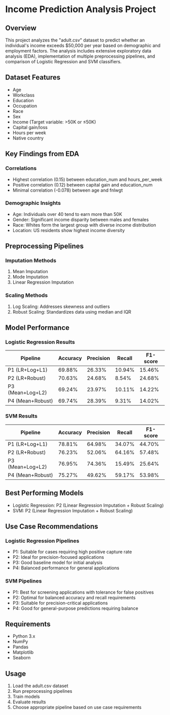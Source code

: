 # Income Prediction Analysis Project

## Overview
This project analyzes the "adult.csv" dataset to predict whether an individual's income exceeds $50,000 per year based on demographic and employment factors. The analysis includes extensive exploratory data analysis (EDA), implementation of multiple preprocessing pipelines, and comparison of Logistic Regression and SVM classifiers.

## Dataset Features
- Age
- Workclass
- Education
- Occupation
- Race
- Sex
- Income (Target variable: >50K or ≤50K)
- Capital gain/loss
- Hours per week
- Native country

## Key Findings from EDA

### Correlations
- Highest correlation (0.15) between education_num and hours_per_week
- Positive correlation (0.12) between capital gain and education_num
- Minimal correlation (-0.078) between age and fnlwgt

### Demographic Insights
- Age: Individuals over 40 tend to earn more than 50K
- Gender: Significant income disparity between males and females
- Race: Whites form the largest group with diverse income distribution
- Location: US residents show highest income diversity

## Preprocessing Pipelines

### Imputation Methods
1. Mean Imputation
2. Mode Imputation
3. Linear Regression Imputation

### Scaling Methods
1. Log Scaling: Addresses skewness and outliers
2. Robust Scaling: Standardizes data using median and IQR

## Model Performance

### Logistic Regression Results
| Pipeline | Accuracy | Precision | Recall | F1-score |
|----------|----------|-----------|--------|-----------|
| P1 (LR+Log+L1) | 69.88% | 26.33% | 10.94% | 15.46% |
| P2 (LR+Robust) | 70.63% | 24.68% | 8.54% | 24.68% |
| P3 (Mean+Log+L2) | 69.24% | 23.97% | 10.11% | 14.22% |
| P4 (Mean+Robust) | 69.74% | 28.39% | 9.31% | 14.02% |

### SVM Results
| Pipeline | Accuracy | Precision | Recall | F1-score |
|----------|----------|-----------|--------|-----------|
| P1 (LR+Log+L1) | 78.81% | 64.98% | 34.07% | 44.70% |
| P2 (LR+Robust) | 76.23% | 52.06% | 64.16% | 57.48% |
| P3 (Mean+Log+L2) | 76.95% | 74.36% | 15.49% | 25.64% |
| P4 (Mean+Robust) | 75.27% | 49.62% | 59.17% | 53.98% |

## Best Performing Models
- Logistic Regression: P2 (Linear Regression Imputation + Robust Scaling)
- SVM: P2 (Linear Regression Imputation + Robust Scaling)

## Use Case Recommendations

### Logistic Regression Pipelines
- P1: Suitable for cases requiring high positive capture rate
- P2: Ideal for precision-focused applications
- P3: Good baseline model for initial analysis
- P4: Balanced performance for general applications

### SVM Pipelines
- P1: Best for screening applications with tolerance for false positives
- P2: Optimal for balanced accuracy and recall requirements
- P3: Suitable for precision-critical applications
- P4: Good for general-purpose predictions requiring balance

## Requirements
- Python 3.x
- NumPy
- Pandas
- Matplotlib
- Seaborn

## Usage
1. Load the adult.csv dataset
2. Run preprocessing pipelines
3. Train models
4. Evaluate results
5. Choose appropriate pipeline based on use case requirements
